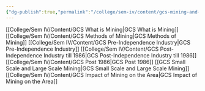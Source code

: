 ```yaml
---
{"dg-publish":true,"permalink":"/college/sem-iv/content/gcs-mining-and-mining-industry/"}
---
```


[[College/Sem IV/Content/GCS What is Mining\|GCS What is Mining]]
[[College/Sem IV/Content/GCS Methods of Mining\|GCS Methods of Mining]]
[[College/Sem IV/Content/GCS Pre-Independence Industry\|GCS Pre-Independence Industry]]
[[College/Sem IV/Content/GCS Post-Independence Industry till 1986\|GCS Post-Independence Industry till 1986]]
[[College/Sem IV/Content/GCS Post 1986\|GCS Post 1986]]
[[GCS Small Scale and Large Scale Mining\|GCS Small Scale and Large Scale Mining]]
[[College/Sem IV/Content/GCS Impact of Mining on the Area\|GCS Impact of Mining on the Area]]